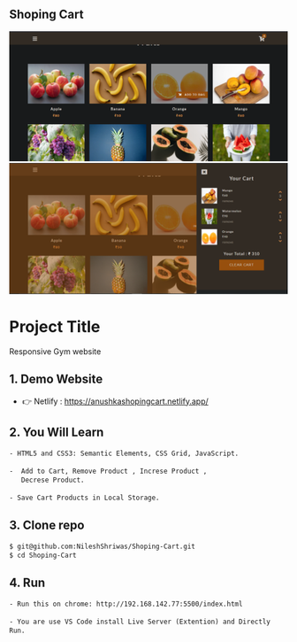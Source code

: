 ## Shoping Cart

![Anushka Web](Home.png)
![Anushka Web](Cart.png)

# Project Title

Responsive Gym website

## 1. Demo Website

- 👉 Netlify : https://anushkashopingcart.netlify.app/

## 2. You Will Learn

```
- HTML5 and CSS3: Semantic Elements, CSS Grid, JavaScript.

-  Add to Cart, Remove Product , Increse Product ,
   Decrese Product.

- Save Cart Products in Local Storage.
```

## 3. Clone repo

```
$ git@github.com:NileshShriwas/Shoping-Cart.git
$ cd Shoping-Cart
```

## 4. Run

```
- Run this on chrome: http://192.168.142.77:5500/index.html

- You are use VS Code install Live Server (Extention) and Directly Run.
```
